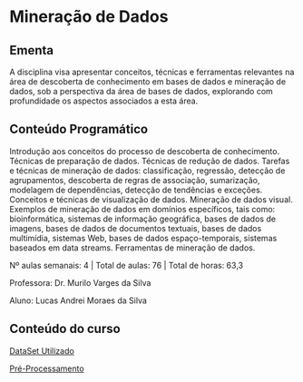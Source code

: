 # Mineração de Dados 
## Ementa
A disciplina visa apresentar conceitos, técnicas e ferramentas relevantes na área de descoberta de
conhecimento em bases de dados e mineração de dados, sob a perspectiva da área de bases de
dados, explorando com profundidade os aspectos associados a esta área.
## Conteúdo Programático
Introdução aos conceitos do processo de descoberta de conhecimento. Técnicas de preparação de
dados. Técnicas de redução de dados. Tarefas e técnicas de mineração de dados: classificação,
regressão, detecção de agrupamentos, descoberta de regras de associação, sumarização,
modelagem de dependências, detecção de tendências e exceções. Conceitos e técnicas de
visualização de dados. Mineração de dados visual. Exemplos de mineração de dados em domínios
específicos, tais como: bioinformática, sistemas de informação geográfica, bases de dados de
imagens, bases de dados de documentos textuais, bases de dados multimídia, sistemas Web, bases
de dados espaço-temporais, sistemas baseados em data streams. Ferramentas de mineração de
dados.

Nº aulas semanais: 4 | Total de aulas: 76 | Total de horas: 63,3

Professora: Dr. Murilo Varges da Silva

Aluno: Lucas Andrei Moraes da Silva

## Conteúdo do curso 

 [DataSet Utilizado](https://archive.ics.uci.edu/ml/datasets/Horse+Colic)

 [Pré-Processamento](https://github.com/lucasamsilva/Data-Mining/tree/main/PreProcessamento)




